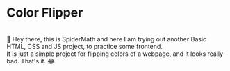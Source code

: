 # Color Flipper

<br>
👋 Hey there, this is SpiderMath and here I am trying out another Basic HTML, CSS and JS project, to practice some frontend.
<br>
It is just a simple project for flipping colors of a webpage, and it looks really bad. That's it. 😂
